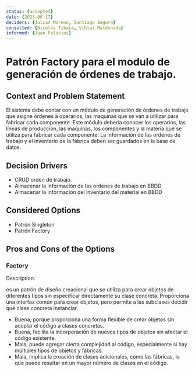 ```yaml
---
status: {accepted}
date: {2023-06-17}
deciders: {Julian Moreno, Santiago Segura}
consulted: {Nicolas Tibatá, Vihlai Maldonado}
informed: {Juan Palacios}
---
```


# Patrón Factory para el modulo de generación de órdenes de trabajo.

## Context and Problem Statement

El sistema debe contar con un módulo de generación de órdenes de trabajo que asigne órdenes a operarios, las maquinas que se van a utilizar para fabricar cada componente. Este módulo debería conocer los operarios, las líneas de producción, las maquinas, los componentes y la materia que se utiliza para fabricar cada componente. La información de las ordenes de trabajo y el inventario de la fábrica deben ser guardados en la base de datos.

## Decision Drivers

* CRUD orden de trabajo.
* Almacenar la información de las ordenes de trabajo en BBDD
* Almacenar la información del inventario del material en BBDD

## Considered Options

* Patrón Singleton
* Patrón Factory

## Pros and Cons of the Options

### Factory

Description:

es un patrón de diseño creacional que se utiliza para crear objetos de diferentes tipos sin especificar directamente su clase concreta. Proporciona una interfaz común para crear objetos, pero permite a las subclases decidir qué clase concreta instanciar.

* Buena, porque proporciona una forma flexible de crear objetos sin acoplar el código a clases concretas.
* Buena, facilita la incorporación de nuevos tipos de objetos sin afectar el código existente.
* Mala, puede agregar cierta complejidad al código, especialmente si hay múltiples tipos de objetos y fábricas.
* Mala, implica la creación de clases adicionales, como las fábricas, lo que puede resultar en un mayor número de clases en el código.
